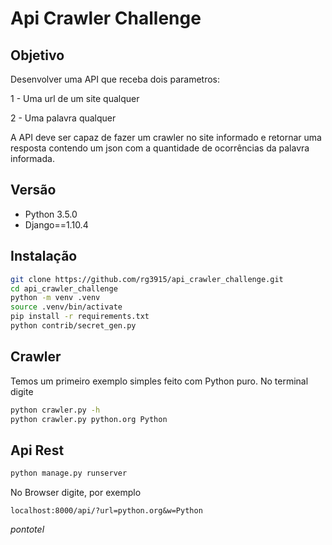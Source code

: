 # Api Crawler Challenge

## Objetivo

Desenvolver uma API que receba dois parametros:

1 - Uma url de um site qualquer

2 - Uma palavra qualquer

A API deve ser capaz de fazer um crawler no site informado e retornar uma resposta contendo um json com a quantidade de ocorrências da palavra informada.

## Versão

* Python 3.5.0
* Django==1.10.4


## Instalação

```bash
git clone https://github.com/rg3915/api_crawler_challenge.git
cd api_crawler_challenge
python -m venv .venv
source .venv/bin/activate
pip install -r requirements.txt
python contrib/secret_gen.py
```

## Crawler

Temos um primeiro exemplo simples feito com Python puro. No terminal digite

```bash
python crawler.py -h
python crawler.py python.org Python
```

## Api Rest

```bash
python manage.py runserver
```

No Browser digite, por exemplo

```
localhost:8000/api/?url=python.org&w=Python
```

*pontotel*
